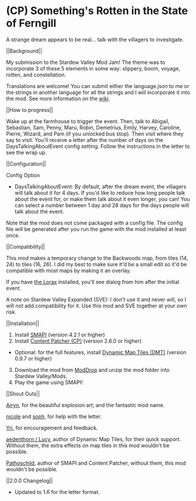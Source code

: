 # (CP) Something's Rotten in the State of Ferngill

A strange dream appears to be real... talk with the villagers to investigate.

||Background||

My submission to the Stardew Valley Mod Jam! The theme was to incorporate 3 of these 5 elements in some way: slippery, boom, voyage, rotten, and constellation.

Translations are welcome! You can submit either the language.json to me or the strings in another language for all the strings and I will incorporate it into the mod. See more information on the <a href="https://stardewvalleywiki.com/Modding:Translations">wiki</a>.


||How to progress||

Wake up at the farmhouse to trigger the event. Then, talk to Abigail, Sebastian, Sam, Penny, Maru, Robin, Demetrius, Emily, Harvey, Caroline, Pierre, Wizard, and Pam (if you unlocked bus stop). Then visit where they say to visit. You'll receive a letter after the number of days on the DaysTalkingAboutEvent config setting. Follow the instructions in the letter to see the wrap up.


||Configuration||

Config Option

* DaysTalkingAboutEvent: By default, after the dream event, the villagers will talk about it for 4 days. If you'd like to reduce how long people talk about the event for, or make them talk about it even longer, you can! You can select a number between 1 day and 28 days for the days people will talk about the event.

Note that the mod does not come packaged with a config file. The config file will be generated after you run the game with the mod installed at least once. 


||Compatibility||

This mod makes a temporary change to the Backwoods map, from tiles (14, 24) to tiles (16, 26). I did my best to make sure it'd be a small edit so it'd be compatible with most maps by making it an overlay.

If you have <a href="https://www.nexusmods.com/stardewvalley/mods/15012">the Lorax</a> installed, you'll see dialog from him after the initial event.

A note on Stardew Valley Expanded (SVE): I don’t use it and never will, so I will not add compatibility for it. Use this mod and SVE together at your own risk.


||Installation||

1. Install <a href="https://www.nexusmods.com/stardewvalley/mods/2400">SMAPI</a> (version 4.2.1 or higher)
2. Install <a href="https://www.nexusmods.com/stardewvalley/mods/1915">Content Patcher (CP)</a> (version 2.6.0 or higher)
- Optional: for the full features, install <a href="https://www.nexusmods.com/stardewvalley/mods/14566">Dynamic Map Tiles (DMT)</a> (version 0.9.7 or higher)
3. Download the mod from <a href="https://www.moddrop.com/stardew-valley/mods/1308573-somethings-rotten-in-the-state-of-ferngill">ModDrop</a> and unzip the mod folder into Stardew Valley/Mods.
4. Play the game using SMAPI!


||Shout Outs||


<a href="https://www.nexusmods.com/stardewvalley/users/70148453?tab=user+files">Airyn</a>, for the beautiful explosion art, and the fantastic mod name.

<a href="https://www.nexusmods.com/stardewvalley/users/104804993?tab=user+files">nicole</a> and <a href="https://www.nexusmods.com/stardewvalley/users/6976914?tab=user+files">soph</a>, for help with the letter.

<a href="https://www.nexusmods.com/stardewvalley/users/2893756?tab=user+files">Yri</a>, for encouragement and feedback.

<a href="https://www.nexusmods.com/stardewvalley/users/18901754?tab=user+files">aedenthorn / Lucy</a>, author of Dynamic Map Tiles, for their quick support. Without them, the extra effects on map tiles in this mod wouldn't be possible.

<a href="https://www.nexusmods.com/stardewvalley/users/1552317?tab=user+files">Pathoschild</a>, author of SMAPI and Content Patcher, without them, this mod wouldn't be possible.

||2.0.0 Changelog||
* Updated to 1.6 for the letter format.
